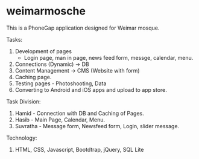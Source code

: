 # weimarmosche
This is a PhoneGap application designed for Weimar mosque. 


Tasks:
1. Development of pages
	- Login page, man in page, news feed form, messge, calendar, menu.
2. Connections (Dynamic) -> DB
3. Content Management -> CMS (Website with form)
4. Caching page.
5. Testing pages - Photoshooting, Data
6. Converting to Android and iOS apps and upload to app store.

Task Division:
1. Hamid - Connection with DB and Caching of Pages.
2. Hasib - Main Page, Calendar, Menu.
3. Suvratha - Message form, Newsfeed form, Login, slider message.

Technology:
1. HTML, CSS, Javascript, Bootdtrap, jQuery, SQL Lite

